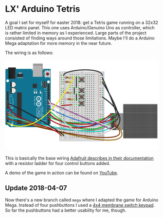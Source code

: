 # LX' Arduino Tetris

A goal I set for myself for easter 2018: get a Tetris game running on a 32x32 LED matrix panel. This one uses Arduino/Genuino Uno as controller, which is rather limited in memory as I experienced. Large parts of the project consisted of finding ways around those limitations. Maybe I'll do a Arduino Mega adaptation for more memory in the near future.

The wiring is as follows:

![Wiring](images/wiring.png)

This is basically the base wiring [Adafruit describes in their documentation](https://learn.adafruit.com/32x16-32x32-rgb-led-matrix/connecting-with-jumper-wires) with a resistor ladder for four control buttons added.

A demo of the game in action can be found on [YouTube](https://www.youtube.com/watch?v=rai_6IEXC00).

## Update 2018-04-07

Now there's a new branch called `mega` where I adapted the game for Arduino Mega. Instead of four pushbuttons I used a [4x4 membrane switch keypad](http://www.circuitbasics.com/how-to-set-up-a-keypad-on-an-arduino/). So far the pushbuttons had a better usability for me, though.